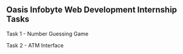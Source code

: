 

## Oasis Infobyte Web Development Internship Tasks

Task 1 - Number Guessing Game 

Task 2 - ATM Interface
